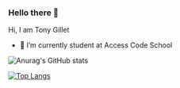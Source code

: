 ### Hello there 👋


Hi, I am Tony Gillet

- 🔭 I’m currently student at Access Code School


![Anurag's GitHub stats](https://github-readme-stats.vercel.app/api?username=Hifi58&show_icons=true&theme=radical)

[![Top Langs](https://github-readme-stats.vercel.app/api/top-langs/?username=Hifi58&layout=compact)](https://github.com/Hifi58/github-readme-stats)

